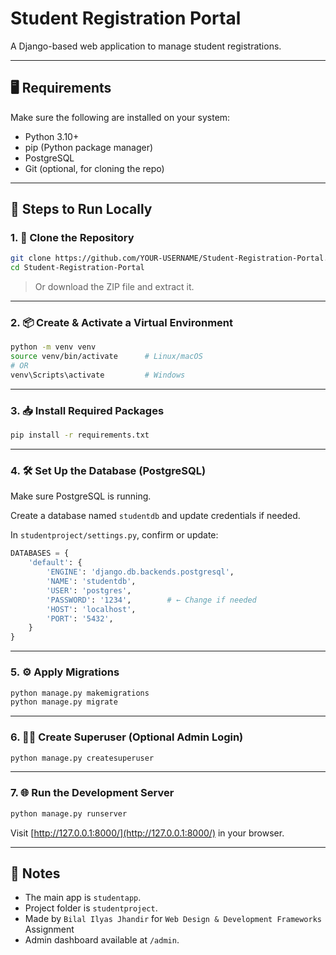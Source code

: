 # Student Registration Portal

A Django-based web application to manage student registrations.

---

## 🖥️ Requirements

Make sure the following are installed on your system:

- Python 3.10+  
- pip (Python package manager)  
- PostgreSQL  
- Git (optional, for cloning the repo)

---

## 🚀 Steps to Run Locally

### 1. 📁 Clone the Repository

```bash
git clone https://github.com/YOUR-USERNAME/Student-Registration-Portal.git
cd Student-Registration-Portal
```

> Or download the ZIP file and extract it.

---

### 2. 📦 Create & Activate a Virtual Environment

```bash
python -m venv venv
source venv/bin/activate      # Linux/macOS
# OR
venv\Scripts\activate         # Windows
```

---

### 3. 📥 Install Required Packages

```bash
pip install -r requirements.txt
```

---

### 4. 🛠️ Set Up the Database (PostgreSQL)

Make sure PostgreSQL is running.

Create a database named `studentdb` and update credentials if needed.

In `studentproject/settings.py`, confirm or update:

```python
DATABASES = {
    'default': {
        'ENGINE': 'django.db.backends.postgresql',
        'NAME': 'studentdb',
        'USER': 'postgres',
        'PASSWORD': '1234',        # ← Change if needed
        'HOST': 'localhost',
        'PORT': '5432',
    }
}
```

---

### 5. ⚙️ Apply Migrations

```bash
python manage.py makemigrations
python manage.py migrate
```

---

### 6. 🧑‍💼 Create Superuser (Optional Admin Login)

```bash
python manage.py createsuperuser
```

---

### 7. 🌐 Run the Development Server

```bash
python manage.py runserver
```

Visit [http://127.0.0.1:8000/](http://127.0.0.1:8000/) in your browser.

---

## 🧾 Notes

- The main app is `studentapp`.
- Project folder is `studentproject`.
- Made by `Bilal Ilyas Jhandir` for `Web Design & Development Frameworks` Assignment
- Admin dashboard available at `/admin`.
